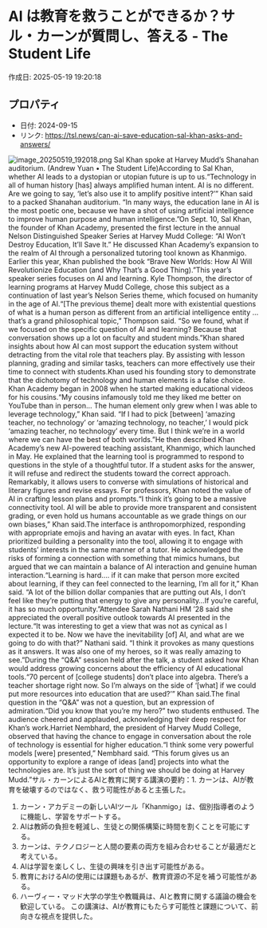 # AI は教育を救うことができるか？サル・カーンが質問し、答える - The Student Life

作成日: 2025-05-19 19:20:18

## プロパティ

- 日付: 2024-09-15
- リンク: https://tsl.news/can-ai-save-education-sal-khan-asks-and-answers/

![image_20250519_192018.png](../assets/image_20250519_192018.png)
Sal Khan spoke at Harvey Mudd’s Shanahan auditorium. (Andrew Yuan • The Student Life)According to Sal Khan, whether AI leads to a dystopian or utopian future is up to us.“Technology in all of human history [has] always amplified human intent. AI is no different. Are we going to say, ‘let’s also use it to amplify positive intent?’” Khan said to a packed Shanahan auditorium. “In many ways, the education lane in AI is the most poetic one, because we have a shot of using artificial intelligence to improve human purpose and human intelligence.”On Sept. 10, Sal Khan, the founder of Khan Academy, presented the first lecture in the annual Nelson Distinguished Speaker Series at Harvey Mudd College: “AI Won’t Destroy Education, It’ll Save It.” He discussed Khan Academy’s expansion to the realm of AI through a personalized tutoring tool known as Khanmigo. Earlier this year, Khan published the book “Brave New Worlds: How AI Will Revolutionize Education (and Why That’s a Good Thing).”This year’s speaker series focuses on AI and learning. Kyle Thompson, the director of learning programs at Harvey Mudd College, chose this subject as a continuation of last year’s Nelson Series theme, which focused on humanity in the age of AI.“[The previous theme] dealt more with existential questions of what is a human person as different from an artificial intelligence entity … that’s a grand philosophical topic,” Thompson said. “So we found, what if we focused on the specific question of AI and learning? Because that conversation shows up a lot on faculty and student minds.”Khan shared insights about how AI can most support the education system without detracting from the vital role that teachers play. By assisting with lesson planning, grading and similar tasks, teachers can more effectively use their time to connect with students.Khan used his founding story to demonstrate that the dichotomy of technology and human elements is a false choice. Khan Academy began in 2008 when he started making educational videos for his cousins.“My cousins infamously told me they liked me better on YouTube than in person… The human element only grew when I was able to leverage technology,” Khan said. “If I had to pick [between] ‘amazing teacher, no technology’ or ‘amazing technology, no teacher,’ I would pick ‘amazing teacher, no technology’ every time. But I think we’re in a world where we can have the best of both worlds.”He then described Khan Academy’s new AI-powered teaching assistant, Khanmigo, which launched in May. He explained that the learning tool is programmed to respond to questions in the style of a thoughtful tutor. If a student asks for the answer, it will refuse and redirect the students toward the correct approach. Remarkably, it allows users to converse with simulations of historical and literary figures and revise essays. For professors, Khan noted the value of AI in crafting lesson plans and prompts.“I think it’s going to be a massive connectivity tool. AI will be able to provide more transparent and consistent grading, or even hold us humans accountable as we grade things on our own biases,” Khan said.The interface is anthropomorphized, responding with appropriate emojis and having an avatar with eyes. In fact, Khan prioritized building a personality into the tool, allowing it to engage with students’ interests in the same manner of a tutor. He acknowledged the risks of forming a connection with something that mimics humans, but argued that we can maintain a balance of AI interaction and genuine human interaction.“Learning is hard…. if it can make that person more excited about learning, if they can feel connected to the learning, I’m all for it,” Khan said. “A lot of the billion dollar companies that are putting out AIs, I don’t feel like they’re putting that energy to give any personality…If you’re careful, it has so much opportunity.”Attendee Sarah Nathani HM ’28 said she appreciated the overall positive outlook towards AI presented in the lecture.“It was interesting to get a view that was not as cynical as I expected it to be. Now we have the inevitability [of] AI, and what are we going to do with that?” Nathani said. “I think it provokes as many questions as it answers. It was also one of my heroes, so it was really amazing to see.”During the “Q&A” session held after the talk, a student asked how Khan would address growing concerns about the efficiency of AI educational tools.“70 percent of [college students] don’t place into algebra. There’s a teacher shortage right now. So I’m always on the side of ‘[what] if we could put more resources into education that are used?’” Khan said.The final question in the “Q&A” was not a question, but an expression of admiration.“Did you know that you’re my hero?” two students enthused. The audience cheered and applauded, acknowledging their deep respect for Khan’s work.Harriet Nembhard, the president of Harvey Mudd College, observed that having the chance to engage in conversation about the role of technology is essential for higher education.“I think some very powerful models [were] presented,” Nembhard said. “This forum gives us an opportunity to explore a range of ideas [and] projects into what the technologies are. It’s just the sort of thing we should be doing at Harvey Mudd.”サル・カーンによるAIと教育に関する講演の要約：1. カーンは、AIが教育を破壊するのではなく、救う可能性があると主張した。
1. カーン・アカデミーの新しいAIツール「Khanmigo」は、個別指導者のように機能し、学習をサポートする。
1. AIは教師の負担を軽減し、生徒との関係構築に時間を割くことを可能にする。
1. カーンは、テクノロジーと人間の要素の両方を組み合わせることが最適だと考えている。
1. AIは学習を楽しくし、生徒の興味を引き出す可能性がある。
1. 教育におけるAIの使用には課題もあるが、教育資源の不足を補う可能性がある。
1. ハーヴィー・マッド大学の学生や教職員は、AIと教育に関する議論の機会を歓迎している。
この講演は、AIが教育にもたらす可能性と課題について、前向きな視点を提供した。